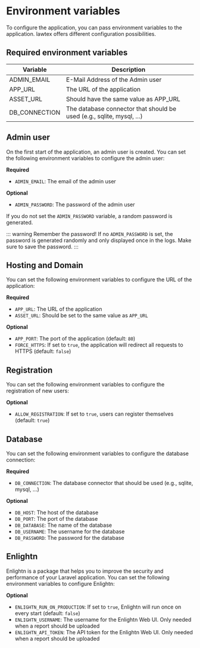 # Environment variables

To configure the application, you can pass environment variables to the application. lawtex offers different configuration possibilities.


## Required environment variables

| Variable      | Description                                                           |
|---------------|-----------------------------------------------------------------------|
| ADMIN_EMAIL   | E-Mail Address of the Admin user                                      |
| APP_URL       | The URL of the application                                            |
| ASSET_URL     | Should have the same value as APP_URL                                 |
| DB_CONNECTION | The database connector that should be used (e.g., sqlite, mysql, ...) |


## Admin user

On the first start of the application, an admin user is created. You can set the following environment variables to configure the admin user:

**Required**
- `ADMIN_EMAIL`: The email of the admin user

**Optional**
- `ADMIN_PASSWORD`: The password of the admin user

If you do not set the `ADMIN_PASSWORD` variable, a random password is generated.

::: warning Remember the password!
If no `ADMIN_PASSWORD` is set, the password is generated randomly and only displayed once in the logs. Make sure to save the password.
:::

## Hosting and Domain

You can set the following environment variables to configure the URL of the application:

**Required**
- `APP_URL`: The URL of the application
- `ASSET_URL`: Should be set to the same value as `APP_URL`

**Optional**
- `APP_PORT`: The port of the application (default: `80`)
- `FORCE_HTTPS`: If set to `true`, the application will redirect all requests to HTTPS (default: `false`)

## Registration

You can set the following environment variables to configure the registration of new users:

**Optional**
- `ALLOW_REGISTRATION`: If set to `true`, users can register themselves (default: `true`)

## Database

You can set the following environment variables to configure the database connection:

**Required**
- `DB_CONNECTION`: The database connector that should be used (e.g., sqlite, mysql, ...)

**Optional**
- `DB_HOST`: The host of the database
- `DB_PORT`: The port of the database
- `DB_DATABASE`: The name of the database
- `DB_USERNAME`: The username for the database
- `DB_PASSWORD`: The password for the database

## Enlightn

Enlightn is a package that helps you to improve the security and performance of your Laravel application. You can set the following environment variables to configure Enlightn:

**Optional**
- `ENLIGHTN_RUN_ON_PRODUCTION`: If set to `true`, Enlightn will run once on every start (default: `false`)
- `ENLIGHTN_USERNAME`: The username for the Enlightn Web UI. Only needed when a report should be uploaded
- `ENLIGHTN_API_TOKEN`: The API token for the Enlightn Web UI. Only needed when a report should be uploaded
